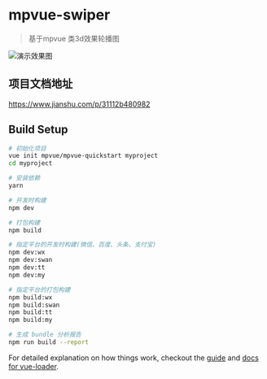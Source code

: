 # mpvue-swiper

> 基于mpvue 类3d效果轮播图

![演示效果图](https://upload-images.jianshu.io/upload_images/9600426-05e119b9221d5a08.GIF?imageMogr2/auto-orient/strip)

## 项目文档地址
https://www.jianshu.com/p/31112b480982

## Build Setup

``` bash
# 初始化项目
vue init mpvue/mpvue-quickstart myproject
cd myproject

# 安装依赖
yarn

# 开发时构建
npm dev

# 打包构建
npm build

# 指定平台的开发时构建(微信、百度、头条、支付宝)
npm dev:wx
npm dev:swan
npm dev:tt
npm dev:my

# 指定平台的打包构建
npm build:wx
npm build:swan
npm build:tt
npm build:my

# 生成 bundle 分析报告
npm run build --report
```

For detailed explanation on how things work, checkout the [guide](http://vuejs-templates.github.io/webpack/) and [docs for vue-loader](http://vuejs.github.io/vue-loader).
